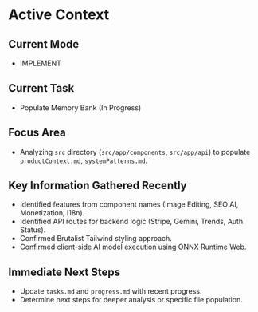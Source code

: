 # Active Context

## Current Mode
- IMPLEMENT

## Current Task
- Populate Memory Bank (In Progress)

## Focus Area
- Analyzing `src` directory (`src/app/components`, `src/app/api`) to populate `productContext.md`, `systemPatterns.md`.

## Key Information Gathered Recently
- Identified features from component names (Image Editing, SEO AI, Monetization, I18n).
- Identified API routes for backend logic (Stripe, Gemini, Trends, Auth Status).
- Confirmed Brutalist Tailwind styling approach.
- Confirmed client-side AI model execution using ONNX Runtime Web.

## Immediate Next Steps
- Update `tasks.md` and `progress.md` with recent progress.
- Determine next steps for deeper analysis or specific file population.
